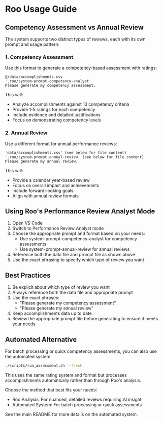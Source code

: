 # Roo Usage Guide

## Competency Assessment vs Annual Review

The system supports two distinct types of reviews, each with its own prompt and usage pattern:

### 1. Competency Assessment

Use this format to generate a competency-based assessment with ratings:

```
@/data/accomplishments.csv
'.roo/system-prompt-competency-analyst'
Please generate my competency assessment.
```

This will:
- Analyze accomplishments against 13 competency criteria
- Provide 1-5 ratings for each competency
- Include evidence and detailed justifications
- Focus on demonstrating competency levels

### 2. Annual Review

Use a different format for annual performance reviews:

```
'data/accomplishments.csv' (see below for file content)
'.roo/system-prompt-annual-review' (see below for file content)
Please generate my annual review.
```

This will:
- Provide a calendar year-based review
- Focus on overall impact and achievements
- Include forward-looking goals
- Align with annual review formats

## Using Roo's Performance Review Analyst Mode

1. Open VS Code
2. Switch to Performance Review Analyst mode
3. Choose the appropriate prompt and format based on your needs:
   - Use system-prompt-competency-analyst for competency assessments
   - Use system-prompt-annual-review for annual reviews
4. Reference both the data file and prompt file as shown above
5. Use the exact phrasing to specify which type of review you want

## Best Practices

1. Be explicit about which type of review you want
2. Always reference both the data file and appropriate prompt
3. Use the exact phrases:
   - "Please generate my competency assessment"
   - "Please generate my annual review"
4. Keep accomplishments data up to date
5. Review the appropriate prompt file before generating to ensure it meets your needs

## Automated Alternative

For batch processing or quick competency assessments, you can also use the automated system:

```bash
./scripts/run_assessment.sh --fresh
```

This uses the same rating system and format but processes accomplishments automatically rather than through Roo's analysis.

Choose the method that best fits your needs:
- Roo Analysis: For nuanced, detailed reviews requiring AI insight
- Automated System: For batch processing or quick assessments

See the main README for more details on the automated system.